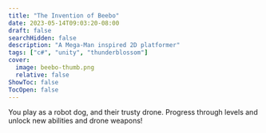 ```yaml
---
title: "The Invention of Beebo"
date: 2023-05-14T09:03:20-08:00
draft: false
searchHidden: false
description: "A Mega-Man inspired 2D platformer"
tags: ["c#", "unity", "thunderblossom"]
cover:
  image: beebo-thumb.png
  relative: false 
ShowToc: false
TocOpen: false
---
```

You play as a robot dog, and their trusty drone. Progress through levels and unlock new abilities and drone weapons! 
